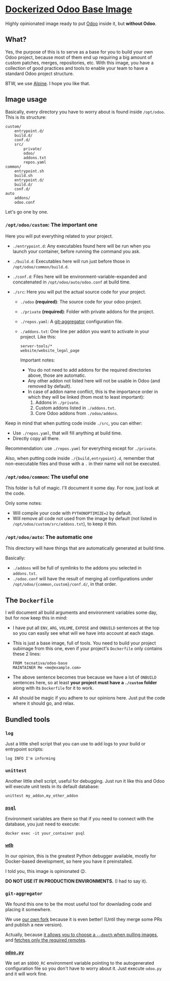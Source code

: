 # [Dockerized Odoo Base Image](https://hub.docker.com/r/tecnativa/odoo-base)

Highly opinionated image ready to put [Odoo](https://www.odoo.com) inside it,
but **without Odoo**.

## What?

Yes, the purpose of this is to serve as a base for you to build your own Odoo
project, because most of them end up requiring a big amount of custom patches,
merges, repositories, etc. With this image, you have a collection of good
practices and tools to enable your team to have a standard Odoo project
structure.

BTW, we use [Alpine](https://alpinelinux.org/). I hope you like that.

## Image usage

Basically, every directory you have to worry about is found inside `/opt/odoo`.
This is its structure:

    custom/
        entrypoint.d/
        build.d/
        conf.d/
        src/
            private/
            odoo/
            addons.txt
            repos.yaml
    common/
        entrypoint.sh
        build.sh
        entrypoint.d/
        build.d/
        conf.d/
    auto
        addons/
        odoo.conf

Let's go one by one.

### `/opt/odoo/custom`: The important one

Here you will put everything related to your project.

- `./entrypoint.d`: Any executables found here will be run when you launch your
  container, before running the command you ask.

- `./build.d`: Executables here will run just before those in
  `/opt/odoo/common/build.d`.

- `./conf.d`: Files here will be environment-variable-expanded and concatenated
  in `/opt/odoo/auto/odoo.conf` at build time.

- `./src`: Here you will put the actual source code for your project.

  - `./odoo` **(required)**: The source code for your odoo project.

  - `./private` **(required)**: Folder with private addons for the project.

  - `./repos.yaml`: A
    [git-aggregator](https://pypi.python.org/pypi/git-aggregator)
    configuration file.

  - `./addons.txt`: One line per addon you want to activate in your project.
    Like this:

        server-tools/*
        website/website_legal_page

    Important notes:

    - You do not need to add addons for the required directories above, those
    are automatic.
    - Any other addon not listed here will not be usable in Odoo (and removed
      by default).
    - In case of addon name conflict, this is the importance order in which
      they will be linked (from most to least important):
      1. Addons in `./private`.
      2. Custom addons listed in `./addons.txt`.
      3. Core Odoo addons from `./odoo/addons`.

Keep in mind that when putting code inside `./src`, you can either:

- Use `./repos.yaml`, that will fill anything at build time.
- Directly copy all there.

Recommendation: use `./repos.yaml` for everything except for `./private`.

Also, when putting code inside `./{build,entrypoint}.d`, remember that
non-executable files and those with a `.` in their name will not be executed.

### `/opt/odoo/common`: The useful one

This folder is full of magic. I'll document it some day. For now, just look at
the code.

Only some notes:

- Will compile your code with `PYTHONOPTIMIZE=2` by default.
- Will remove all code not used from the image by default (not listed in
  `/opt/odoo/custom/src/addons.txt`), to keep it thin.

### `/opt/odoo/auto`: The automatic one

This directory will have things that are automatically generated at build time.

Basically:

- `./addons` will be full of symlinks to the addons you selected in
  `addons.txt`.
- `./odoo.conf` will have the result of merging all configurations under
  `/opt/odoo/{common,custom}/conf.d/`, in that order.

## The `Dockerfile`

I will document all build arguments and environment variables some day, but for
now keep this in mind:

- I have put all `ENV`, `ARG`, `VOLUME`, `EXPOSE` and `ONBUILD` sentences at
  the top so you can easily see what will we have into account at each stage.

- This is just a base image, full of tools. You need to build your project
  subimage from this one, even if your project's `Dockerfile` only contains
  these 2 lines:

      FROM tecnativa/odoo-base
      MAINTAINER Me <me@example.com>

- The above sentence becomes true because we have a lot of `ONBUILD` sentences
  here, so at least **your project must have a `./custom` folder** along with
  its `Dockerfile` for it to work.

- All should be magic if you adhere to our opinions here. Just put the code
  where it should go, and relax.

## Bundled tools

### `log`

Just a little shell script that you can use to add logs to your build or
entrypoint scripts:

    log INFO I'm informing

### `unittest`

Another little shell script, useful for debugging. Just run it like this and
Odoo will execute unit tests in its default database:

    unittest my_addon,my_other_addon

### [`psql`](https://www.postgresql.org/docs/9.5/static/app-psql.html)

Environment variables are there so that if you need to connect with the
database, you just need to execute:

    docker exec -it your_container psql

### [`wdb`](https://github.com/Kozea/wdb/)

In our opinion, this is the greatest Python debugger available, mostly for
Docker-based development, so here you have it preinstalled.

I told you, this image is opinionated :wink:.

**DO NOT USE IT IN PRODUCTION ENVIRONMENTS.** (I had to say it).

### `git-aggregator`

We found this one to be the most useful tool for downlading code and placing it
somewhere.

We use [our own fork](https://github.com/Tecnativa/git-aggregator) because it
is even better! (Until they merge some PRs and publish a new version).

Actually, because [it allows you to choose a `--depth` when pulling
images](https://github.com/acsone/git-aggregator/pull/7), and [fetches only the
required remotes](https://github.com/acsone/git-aggregator/pull/6).

### [`odoo.py`](https://www.odoo.com/documentation/9.0/reference/cmdline.html)

We set an `$ODOO_RC` environment variable pointing to the autogenerated
configuration file so you don't have to worry about it. Just execute `odoo.py`
and it will work fine.
